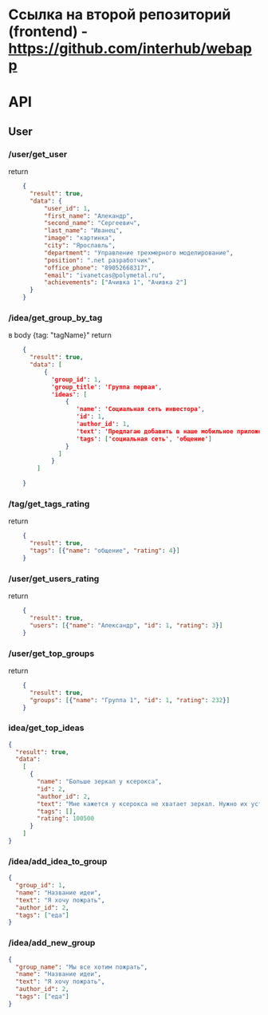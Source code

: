 # Ссылка на второй репозиторий (frontend) - https://github.com/interhub/webapp

# API
## User
### /user/get_user
return
```json
    { 
      "result": true, 
      "data": {
          "user_id": 1, 
          "first_name": "Алекандр", 
          "second_name": "Сергеевич", 
          "last_name": "Иванец", 
          "image": "картинка", 
          "city": "Ярославль", 
          "department": "Управление трехмерного моделирование", 
          "position": ".net разработчик", 
          "office_phone": "89052668317", 
          "email": "ivanetcas@polymetal.ru", 
          "achievements": ["Ачивка 1", "Ачивка 2"]
      }
    }
```

### /idea/get_group_by_tag
в body {tag: "tagName}"
return
```json
    {
      "result": true, 
      "data": [
          {
            'group_id': 1, 
            'group_title': 'Группа первая', 
            'ideas': [
                {
                   'name': 'Социальная сеть инвестора', 
                   'id': 1, 
                   'author_id': 1, 
                   'text': 'Предлагаю добавить в наше мобильное приложение раздел, где пользователи могут общаться, обмениваться сообщениями по инвестициям. Некоторая социальная сеть для инвесторов', 
                   'tags': ['cоциальная сеть', 'общение']
                }
              ]
            }
        ]
          
    }
```

### /tag/get_tags_rating
return
```json
    {
      "result": true, 
      "tags": [{"name": "общение", "rating": 4}]
    }
```

### /user/get_users_rating
return
```json
    {
      "result": true, 
      "users": [{"name": "Александр", "id": 1, "rating": 3}]
    }
```

### /user/get_top_groups
return
```json
    {
      "result": true, 
      "groups": [{"name": "Группа 1", "id": 1, "rating": 232}]
    }
```

### idea/get_top_ideas
```json
{
  "result": true, 
  "data": 
    [
      {
        "name": "Больше зеркал у ксерокса", 
        "id": 2, 
        "author_id": 2, 
        "text": "Мне кажется у ксерокса не хватает зеркал. Нужно их установить, они позволят смотреть на себя пока идет печать и позволят оценивать обстановку со всех сторон)", 
        "tags": [], 
        "rating": 100500
      }
    ]
} 
```

### /idea/add_idea_to_group
```json
{
  "group_id": 1,
  "name": "Название идеи",
  "text": "Я хочу пожрать",
  "author_id": 2,
  "tags": ["еда"]
}
```

### /idea/add_new_group
```json
{
  "group_name": "Мы все хотим пожрать",
  "name": "Название идеи",
  "text": "Я хочу пожрать",
  "author_id": 2,
  "tags": ["еда"]
} 
```
